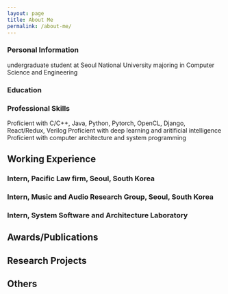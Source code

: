 ```yaml
---
layout: page
title: About Me
permalink: /about-me/
---
```


### Personal Information 

undergraduate student at Seoul National University 
majoring in Computer Science and Engineering 

### Education 
 

### Professional Skills 

Proficient with C/C++, Java, Python, Pytorch, OpenCL, Django, React/Redux, Verilog
Proficient with deep learning and aritificial intelligence 
Proficient with computer architecture and system programming 


## Working Experience  

### Intern, Pacific Law firm, Seoul, South Korea 
### Intern, Music and Audio Research Group, Seoul, South Korea 
### Intern, System Software and Architecture Laboratory 


## Awards/Publications 



## Research Projects 

## Others 
